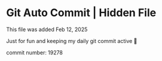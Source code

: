 # Git Auto Commit | Hidden File

This file was added Feb 12, 2025

Just for fun and keeping my daily git commit active 🤪

commit number: 19278
